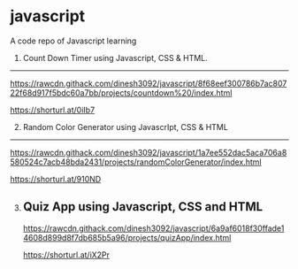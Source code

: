 # javascript
A code repo of Javascript learning

1. Count Down Timer using Javascript, CSS & HTML.
---------------------------------------------------------------
https://rawcdn.githack.com/dinesh3092/javascript/8f68eef300786b7ac80722f68d917f5bdc60a7bb/projects/countdown%20/index.html

https://shorturl.at/0iIb7




2. Random Color Generator using JavascrIpt, CSS & HTML
---------------------------------------------------------
https://rawcdn.githack.com/dinesh3092/javascript/1a7ee552dac5aca706a8580524c7acb48bda2431/projects/randomColorGenerator/index.html

https://shorturl.at/910ND


3. Quiz App using Javascript, CSS and HTML
   -----------------------------------------------------
   https://rawcdn.githack.com/dinesh3092/javascript/6a9af6018f30ffade14608d899d8f7db685b5a96/projects/quizApp/index.html

   https://shorturl.at/iX2Pr
